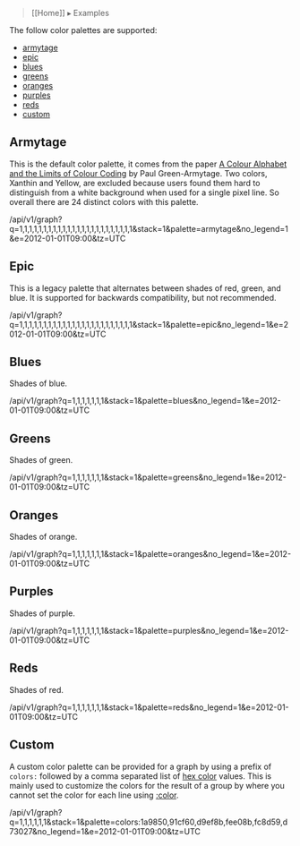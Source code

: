 > [[Home]] ▸ Examples

The follow color palettes are supported:

* [armytage](#armytage)
* [epic](#epic)
* [blues](#blues)
* [greens](#greens)
* [oranges](#oranges)
* [purples](#purples)
* [reds](#reds)
* [custom](#custom)

## Armytage

This is the default color palette, it comes from the paper
[A Colour Alphabet and the Limits of Colour Coding](http://aic-colour-journal.org/index.php/JAIC/article/viewFile/19/16)
by Paul Green-Armytage. Two colors, Xanthin and Yellow, are excluded because users found them hard
to distinguish from a white background when used for a single pixel line. So overall there are
24 distinct colors with this palette.

/api/v1/graph?q=1,1,1,1,1,1,1,1,1,1,1,1,1,1,1,1,1,1,1,1,1,1,1,1&stack=1&palette=armytage&no_legend=1&e=2012-01-01T09:00&tz=UTC

## Epic

This is a legacy palette that alternates between shades of red, green, and blue. It is supported
for backwards compatibility, but not recommended.

/api/v1/graph?q=1,1,1,1,1,1,1,1,1,1,1,1,1,1,1,1,1,1,1,1,1,1,1,1&stack=1&palette=epic&no_legend=1&e=2012-01-01T09:00&tz=UTC

## Blues

Shades of blue.

/api/v1/graph?q=1,1,1,1,1,1,1&stack=1&palette=blues&no_legend=1&e=2012-01-01T09:00&tz=UTC

## Greens

Shades of green.

/api/v1/graph?q=1,1,1,1,1,1,1&stack=1&palette=greens&no_legend=1&e=2012-01-01T09:00&tz=UTC

## Oranges

Shades of orange.

/api/v1/graph?q=1,1,1,1,1,1,1&stack=1&palette=oranges&no_legend=1&e=2012-01-01T09:00&tz=UTC

## Purples

Shades of purple.

/api/v1/graph?q=1,1,1,1,1,1,1&stack=1&palette=purples&no_legend=1&e=2012-01-01T09:00&tz=UTC

## Reds

Shades of red.

/api/v1/graph?q=1,1,1,1,1,1,1&stack=1&palette=reds&no_legend=1&e=2012-01-01T09:00&tz=UTC

## Custom

A custom color palette can be provided for a graph by using a prefix of `colors:` followed by
a comma separated list of [hex color](style-color) values. This is mainly used to customize the
colors for the result of a group by where you cannot set the color for each line using
[:color](style-color).

/api/v1/graph?q=1,1,1,1,1,1&stack=1&palette=colors:1a9850,91cf60,d9ef8b,fee08b,fc8d59,d73027&no_legend=1&e=2012-01-01T09:00&tz=UTC
